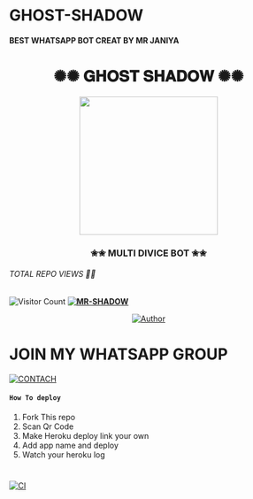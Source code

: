  # GHOST-SHADOW
 #### BEST WHATSAPP BOT CREAT BY MR JANIYA
 #### <div align="center"><h1>✺✺ 𝐆𝐇𝐎𝐒𝐓 𝐒𝐇𝐀𝐃𝐎𝐖 ✺✺</h1><a href="https://github.com/MR-SHADO/GHOST-SHADOW"><img src="https://telegra.ph/file/685acdaa270a7604b4d28.jpg" width="250" height="250"></a><h3>✬✬ MULTI DIVICE BOT ✬✬</h3></div>

 </a>
</p>

###### TOTAL REPO VIEWS 👩‍💻
##
![Visitor Count](https://profile-counter.glitch.me/MR-SHADO/count.svg)
  **[![MR-SHADOW](https://raw.githubusercontent.com/rodrigograca31/rodrigograca31/master/matrix.svg)](http://wa.me/94763940089?text=Can%20you%20help%20bro)**


  <p align="center">
<a href="https:"><img title="Author" src="https://img.shields.io/badge/Author--SHADO/SER-SER?color=black&style=for-the-badge&logo=whatsapp"></a>
</p>
</div>
<p align="center">

# JOIN MY WHATSAPP GROUP

 [![CONTACH](https://img.shields.io/badge/whatsapp-JANIYA-red=for-the-badge&logo=whatsapp&logoColor=black)](https://wa.me/94763940089)

#### ```How To deploy ```
1. Fork This repo
2. Scan Qr Code 
3. Make Heroku deploy link your own 
4. Add app name and deploy 
5. Watch your heroku log 

# 
[![CI](https://github.com/MR-SHADO/GHOST-SHADOW/actions/workflows/main.yml/badge.svg)](https://github.com/MR-SHADO/GHOST-SHADOW/actions/workflows/main.yml)
